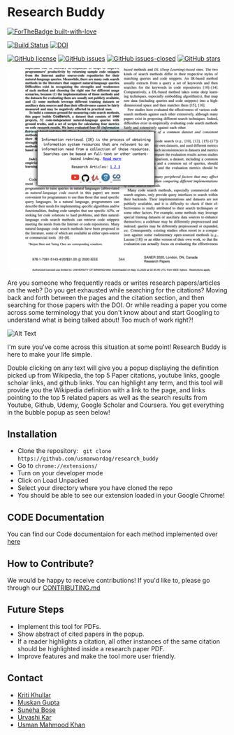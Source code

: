  # Research Buddy 

[![ForTheBadge built-with-love](http://ForTheBadge.com/images/badges/built-with-love.svg)](https://GitHub.com/usmanwardag/research_buddy)

[![Build Status](https://app.travis-ci.com/usmanwardag/research_buddy.svg?branch=main)](https://app.travis-ci.com/usmanwardag/research_buddy)
[![DOI](https://zenodo.org/badge/DOI/10.5281/zenodo.5542634.svg)](https://doi.org/10.5281/zenodo.5542634)

[![GitHub license](https://img.shields.io/github/license/usmanwardag/research_buddy)](https://github.com/usmanwardag/research_buddy/blob/main/LICENSE)
[![GitHub issues](https://img.shields.io/github/issues/usmanwardag/research_buddy)](https://github.com/usmanwardag/research_buddy/issues)
[![GitHub issues-closed](https://img.shields.io/github/issues-closed/usmanwardag/research_buddy)](https://github.com/usmanwardag/research_buddy/issues?q=is%3Aissue+is%3Aclosed)
[![GitHub stars](https://img.shields.io/github/stars/usmanwardag/research_buddy)](https://github.com/usmanwardag/research_buddy/stargazers)

[![Research Buddy](Image1.png)](https://www.youtube.com/watch?v=tnL-BqQak-4)

Are you someone who frequently reads or writes research papers/articles on the web? Do you get exhausted while searching for the citations? Moving back and forth between the pages and the citation section, and then searching for those papers with the DOI. Or while reading a paper you come across some terminology that you don't know about and start Googling to understand what is being talked about! Too much of work right?!


![Alt Text](https://media.giphy.com/media/oirLISmToyoeI/giphy.gif?cid=ecf05e47dlrdgathxxv740g1jekiz6zdq9ycppxzdd4dyvo0&rid=giphy.gif&ct=g)


I'm sure you've come across this situation at some point! Research Buddy is here to make your life simple.

Double clicking on any text will give you a popup displaying the definition picked up from Wikipedia, the top 5 Paper citations, youtube links, google scholar links, and github links. You can highlight any term, and this tool will provide you the Wikipedia definition with a link to the page, and links pointing to the top 5 related papers as well as the search results from Youtube, Github, Udemy, Google Scholar and Coursera. You get everything in the bubble popup as seen below!


## Installation

 - Clone the repository: 
 ` git clone https://github.com/usmanwardag/research_buddy`
 - Go to `chrome://extensions/`
 - Turn on your developer mode
 - Click on Load Unpacked
 - Select your directory where you have cloned the repo
 - You should be able to see our extension loaded in your Google Chrome!

## CODE Documentation

You can find our Code documentaion for each method implemented over [here](https://github.com/usmanwardag/research_buddy/blob/main/out/index.html)


## How to Contribute?
  
 We would be happy to receive contributions! If you'd like to, please go through our [CONTRIBUTING.md](https://github.com/usmanwardag/research_buddy/blob/main/CONTRIBUTING.md)
 
 ## Future Steps 
  - Implement this tool for PDFs.
  - Show abstract of cited papers in the popup.
  - If a reader highlights a citation, all other instances of the same citation should be highlighted inside a research paper PDF.
  - Improve features and make the tool more user friendly.
  
 ## Contact

* [Kriti Khullar](https://github.com/kriti0207)
* [Muskan Gupta](https://github.com/muskan7828)
* [Suneha Bose](https://github.com/sbosenc)
* [Urvashi Kar](https://github.com/Urvashi74)
* [Usman Mahmood Khan](https://github.com/usmanwardag)

 
